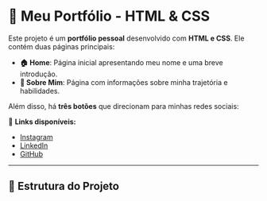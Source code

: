# 📌 Meu Portfólio - HTML & CSS

Este projeto é um **portfólio pessoal** desenvolvido com **HTML e CSS**. Ele contém duas páginas principais:  

- **🏠 Home**: Página inicial apresentando meu nome e uma breve introdução.  
- **🙋 Sobre Mim**: Página com informações sobre minha trajetória e habilidades.  

Além disso, há **três botões** que direcionam para minhas redes sociais:  

🔗 **Links disponíveis:**  
- [Instagram](#)  
- [LinkedIn](#)  
- [GitHub](#)  

---

## 📁 Estrutura do Projeto  

